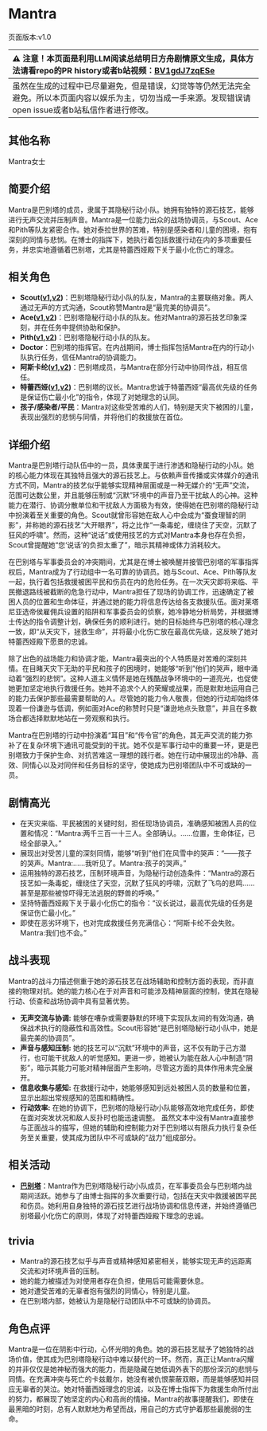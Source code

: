 # Mantra
页面版本:v1.0
 

| :warning: 注意！本页面是利用LLM阅读总结明日方舟剧情原文生成，具体方法请看repo的PR history或者b站视频：[BV1gdJ7zqESe](https://www.bilibili.com/video/BV1gdJ7zqESe/)         |
|:----------------------------|
| 虽然在生成的过程中已尽量避免，但是错误，幻觉等等仍然无法完全避免。所以本页面内容以娱乐为主，切勿当成一手来源。发现错误请open issue或者b站私信作者进行修改。|



## 其他名称
Mantra女士
## 简要介绍
Mantra是巴别塔的成员，隶属于其隐秘行动小队。她拥有独特的源石技艺，能够进行无声交流并压制声音。Mantra是一位能力出众的战场协调员，与Scout、Ace和Pith等队友紧密合作。她对泰拉世界的苦难，特别是感染者和儿童的困境，抱有深刻的同情与悲悯。在博士的指挥下，她执行着包括救援行动在内的多项重要任务，并忠实地遵循着巴别塔，尤其是特蕾西娅殿下关于最小化伤亡的理念。
## 相关角色
-   **Scout([v1](extended_char_Scout.md),[v2](../char_v3/extended_char_Scout.md))**：巴别塔隐秘行动小队的队友，Mantra的主要联络对象。两人通过无声的方式沟通，Scout称赞Mantra是“最完美的协调员”。
-   **Ace([v1](extended_char_Ace.md),[v2](../char_v3/extended_char_Ace.md))**：巴别塔隐秘行动小队的队友。他对Mantra的源石技艺印象深刻，并在任务中提供协助和保护。
-   **Pith([v1](char_612_accast.md),[v2](../char_v3/char_612_accast.md))**：巴别塔隐秘行动小队的队友。
-   **Doctor**：巴别塔的指挥官。在内战期间，博士指挥包括Mantra在内的行动小队执行任务，信任Mantra的协调能力。
-   **阿斯卡纶([v1](char_4132_ascln.md),[v2](../char_v3/char_4132_ascln.md))**：巴别塔成员，与Mantra在部分行动中协同作战，相互信任。
-   **特蕾西娅([v1](extended_char_te_lei_xi_ya.md),[v2](../char_v3/extended_char_te_lei_xi_ya.md))**：巴别塔的议长。Mantra忠诚于特蕾西娅“最高优先级的任务是保证伤亡最小化”的指令，体现了对她理念的认同。
-   **孩子/感染者/平民**：Mantra对这些受苦难的人们，特别是天灾下被困的儿童，表现出强烈的悲悯与同情，并将他们的救援放在首位。
## 详细介绍
Mantra是巴别塔行动队伍中的一员，具体隶属于进行渗透和隐秘行动的小队。她的核心能力体现在其独特且强大的源石技艺上。与依赖声音传播或实体媒介的通讯方式不同，Mantra的技艺似乎能够实现精神层面或是一种无媒介的“无声”交流，范围可达数公里，并且能够压制或“沉默”环境中的声音乃至干扰敌人的心神。这种能力在潜行、协调分散单位和干扰敌人方面极为有效，使得她在巴别塔的隐秘行动中扮演着至关重要的角色。Scout就曾形容她在敌人心中会成为“蚕食理智的阴影”，并称她的源石技艺“大开眼界”，将之比作“一条毒蛇，缠绕住了天空，沉默了狂风的呼啸”。然而，这种“说话”或使用技艺的方式对Mantra本身也存在负担，Scout曾提醒她“您‘说话’的负担太重了”，暗示其精神或体力消耗较大。

在巴别塔与军事委员会的冲突期间，尤其是在博士被唤醒并接管巴别塔的军事指挥权后，Mantra成为了行动组中一名可靠的协调员。她与Scout、Ace、Pith等队友一起，执行着包括救援被困平民和伤员在内的危险任务。在一次天灾即将来临、平民撤退路线被截断的危急行动中，Mantra担任了现场的协调工作，迅速确定了被困人员的位置和生命体征，并通过她的能力将信息传达给各支救援队伍。面对莱塔尼亚选帝侯雇佣兵设置的陷阱和军事委员会的侦察，她冷静地分析局势，并根据博士传达的指令调整计划，确保任务的顺利进行。她的目标始终与巴别塔的核心理念一致，即“从天灾下，拯救生命”，并将最小化伤亡放在最高优先级，这反映了她对特蕾西娅殿下愿景的忠诚。

除了出色的战场能力和协调才能，Mantra最突出的个人特质是对苦难的深刻共情。在目睹天灾下无助的平民和孩子的困境时，她能够“听到”他们的哭声，眼中涌动着“强烈的悲悯”。这种人道主义情怀是她在残酷战争环境中的一道亮光，也促使她更加坚定地执行救援任务。她并不追求个人的荣耀或战果，而是默默地运用自己的能力去保护那些最需要帮助的人。尽管她的能力令人敬畏，但她的行动却始终体现着一份谦逊与低调，例如面对Ace的称赞时只是“谦逊地点头致意”，并且在多数场合都选择默默地站在一旁观察和执行。

Mantra在巴别塔的行动中扮演着“耳目”和“传令官”的角色，其无声交流的能力弥补了在复杂环境下通讯可能受到的干扰。她不仅是军事行动中的重要一环，更是巴别塔致力于保护生命、对抗苦难这一理想的践行者。她在行动中展现出的冷静、高效、同情心以及对同伴和任务目标的坚守，使她成为巴别塔团队中不可或缺的一员。
## 剧情高光
- 在天灾来临、平民被困的关键时刻，担任现场协调员，准确感知被困人员的位置和情况：“Mantra:两千三百一十三人。全部确认。......位置，生命体征，已经全部录入。”
- 展现出对受苦儿童的深刻同情，能够“听到”他们在风雪中的哭声：“——孩子的哭声。Mantra:......我听见了。Mantra:孩子的哭声。”
- 运用独特的源石技艺，压制环境声音，为隐秘行动创造条件：“Mantra的源石技艺如一条毒蛇，缠绕住了天空，沉默了狂风的呼啸，沉默了飞鸟的悲鸣......甚至是那些被惊吓得无法逃脱的野兽的呼唤。”
- 坚持特蕾西娅殿下关于最小化伤亡的指令：“议长说过，最高优先级的任务是保证伤亡最小化。”
- 即使在恶劣环境下，也对完成救援任务充满信心：“阿斯卡纶不会失败。Mantra:我们也不会。”
## 战斗表现
Mantra的战斗力描述侧重于她的源石技艺在战场辅助和控制方面的表现，而非直接的物理对抗。她的能力核心在于对声音和可能涉及精神层面的控制，使其在隐秘行动、侦查和战场协调中具有显著优势。
- **无声交流与协调:** 能够在嘈杂或需要静默的环境下实现队友间的有效沟通，确保战术执行的隐蔽性和高效性。Scout形容她“是巴别塔隐秘行动小队中，她是最完美的协调员”。
- **声音与感知压制:** 她的技艺可以“沉默”环境中的声音，这不仅有助于己方潜行，也可能干扰敌人的听觉感知。更进一步，她被认为能在敌人心中制造“阴影”，暗示其能力可能对精神层面产生影响，尽管这方面的具体作用未完全展开。
- **信息收集与感知:** 在救援行动中，她能够感知到远处被困人员的数量和位置，显示出超出常规感知的范围和精确性。
- **行动效率:** 在她的协调下，巴别塔的隐秘行动小队能够高效地完成任务，即使在面对突发状况和敌人反扑时也能迅速调整。
虽然文本中没有Mantra直接参与正面战斗的描写，但她的辅助和控制能力对于巴别塔以有限兵力执行复杂任务至关重要，使其成为团队中不可或缺的“战力”组成部分。
## 相关活动
-   **[巴别塔](../stories/act33side.md)**：Mantra作为巴别塔隐秘行动小队成员，在军事委员会与巴别塔内战期间活跃。她参与了由博士指挥的多次重要行动，包括在天灾中救援被困平民和伤员。她利用自身独特的源石技艺进行战场协调和信息传递，并始终遵循巴别塔最小化伤亡的原则，体现了对特蕾西娅殿下理念的忠诚。
## trivia
- Mantra的源石技艺似乎与声音或精神感知紧密相关，能够实现无声的远距离交流和对环境声音的压制。
- 她的能力被描述为对使用者存在负担，使用后可能需要休息。
- 她对遭受苦难的无辜者抱有强烈的同情心，特别是儿童。
- 在巴别塔内部，她被认为是隐秘行动团队中不可或缺的协调员。
## 角色点评
Mantra是一位在阴影中行动，心怀光明的角色。她的源石技艺赋予了她独特的战场价值，使其成为巴别塔隐秘行动中难以替代的一环。然而，真正让Mantra闪耀的并非仅仅是她神秘而强大的能力，而是隐藏在她低调外表下的那份深沉的悲悯与同情。在充满冲突与死亡的卡兹戴尔，她没有被仇恨蒙蔽双眼，而是能够感知并回应无辜者的哭泣。她对特蕾西娅理念的忠诚，以及在博士指挥下为救援生命所付出的努力，都展现了她坚定的内心和高尚的情操。Mantra的故事提醒我们，即使在最黑暗的时刻，总有人默默地为希望而战，用自己的方式守护着那些最脆弱的生命。